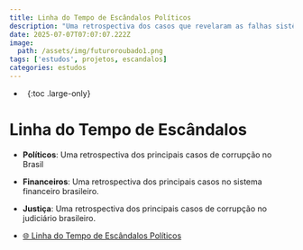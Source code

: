 ```yaml
---
title: Linha do Tempo de Escândalos Políticos
description: "Uma retrospectiva dos casos que revelaram as falhas sistêmicas nos poderes político, financeiro e judiciário do país."
date: 2025-07-07T07:07:07.222Z
image:
  path: /assets/img/futuroroubado1.png
tags: ['estudos', projetos, escandalos]
categories: estudos
---
```


- &nbsp;
{:toc .large-only}

# Linha do Tempo de Escândalos
- **Políticos**: Uma retrospectiva dos principais casos de corrupção no Brasil
- **Financeiros**: Uma retrospectiva dos principais casos no sistema financeiro brasileiro.
- **Justiça**: Uma retrospectiva dos principais casos de corrupção no judiciário brasileiro.

- [🌐 Linha do Tempo de Escândalos Políticos](https://futuroroubado.vercel.app/)

